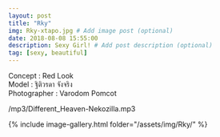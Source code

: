 ```yaml
---
layout: post
title: "Rky"
img: Rky-xtapo.jpg # Add image post (optional)
date: 2018-08-08 15:55:00
description: Sexy Girl! # Add post description (optional)
tag: [sexy, beautiful]
---
```

Concept : Red Look  
Model : ฐิติวรดา จังจริง  
Photographer : Varodom Pomcot          

/mp3/Different_Heaven-Nekozilla.mp3

{% include image-gallery.html folder="/assets/img/Rky/" %}
